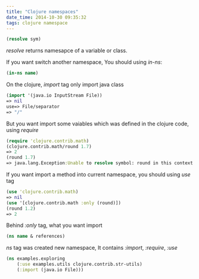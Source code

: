 ```yaml
---
title: "Clojure namespaces"
date_time: 2014-10-30 09:35:32
tags: clojure namespace
---
```


```clojure
(resolve sym)
```

*resolve* returns namesapce of a variable or class.

If you want switch another namespace, You should using *in-ns*:

```clojure
(in-ns name)
```

On the clojure, *import* tag only import java class

```clojure
(import '(java.io InputStream File))
=> nil
use=> File/separator
=> "/"
```
But you want import some vaiables which was defined in the clojure code, using *require*

```clojure
(require 'clojure.contrib.math)
(clojure.contrib.math/round 1.7)
=> 2
(round 1.7)
=> java.lang.Exception:Unable to resolve symbol: round in this context
```

If you want import a method into current namespace, you should using *use* tag

```clojure
(use 'clojure.contrib.math)
=> nil
(use '[clojure.contrib.math :only (round)])
(round 1.2)
=> 2
```

Behind *:only* tag, what you want import
```clojure
(ns name & references)
```

*ns* tag was created new namespace, It contains *:import*, *:require*, *:use*
```clojure
(ns examples.exploring
	(:use examples.utils clojure.contrib.str-utils)
	(:import (java.io File)))
```
